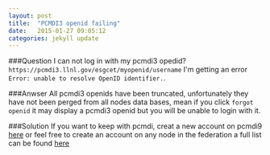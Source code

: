 ```yaml
---
layout: post
title:  "PCMDI3 openid failing"
date:   2015-01-27 09:05:12
categories: jekyll update
---
```


###Question
I can not log in with my pcmdi3 opedid?  `https://pcmdi3.llnl.gov/esgcet/myopenid/username` I'm getting an error `Error: unable to resolve OpenID identifier.`.

###Anwser
All pcmdi3 openids have been truncated, unfortunately they have not been
perged from all nodes data bases, mean if you click `forgot openid` it
may display a pcmdi3 openid but you will be unable to login with it.

###Solution
If you want to keep with pcmdi, creat a new account on pcmdi9
[here][pcmdi9] or feel free to create an account on any node in the
federation a full list can be found [here][nodelist]



[pcmdi9]: https://pcmdi9.llnl.gov/esgf-web-fe/createAccount
[nodelist]: https://github.com/ESGF/esgf.github.io/wiki/Peer-Node-List
